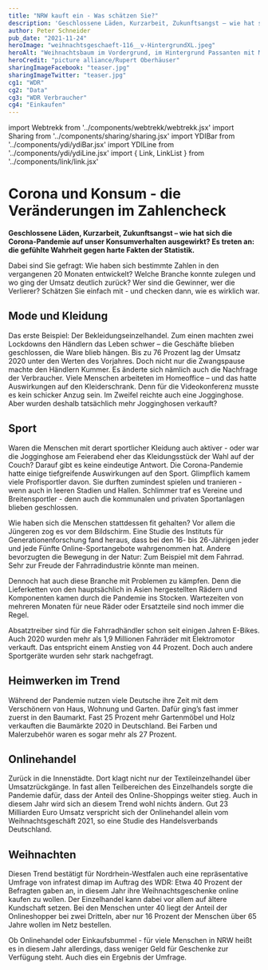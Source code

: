 ```yaml
---
title: "NRW kauft ein - Was schätzen Sie?"
description: 'Geschlossene Läden, Kurzarbeit, Zukunftsangst – wie hat sich die Corona-Pandemie auf unser Konsumverhalten ausgewirkt? Es treten an: die gefühlte Wahrheit gegen harte Fakten der Statistik. Bei "Was schätzen Sie..." ist ihre Einschätzung gefragt.'
author: Peter Schneider
pub_date: "2021-11-24"
heroImage: "weihnachtsgeschaeft-116__v-HintergrundXL.jpeg"
heroAlt: "Weihnachtsbaum im Vordergrund, im Hintergrund Passanten mit Mund-Nasen-Maske"
heroCredit: "picture alliance/Rupert Oberhäuser"
sharingImageFacebook: "teaser.jpg"
sharingImageTwitter: "teaser.jpg"
cg1: "WDR"
cg2: "Data"
cg3: "WDR Verbraucher"
cg4: "Einkaufen"
---
```


import Webtrekk from '../components/webtrekk/webtrekk.jsx'
import Sharing from '../components/sharing/sharing.jsx'
import YDIBar from '../components/ydi/ydiBar.jsx'
import YDILine from '../components/ydi/ydiLine.jsx'
import { Link, LinkList } from '../components/link/link.jsx'

# Corona und Konsum - die Veränderungen im Zahlencheck

**Geschlossene Läden, Kurzarbeit, Zukunftsangst – wie hat sich die Corona-Pandemie auf unser Konsumverhalten ausgewirkt? Es treten an: die gefühlte Wahrheit gegen harte Fakten der Statistik.**

Dabei sind Sie gefragt: Wie haben sich bestimmte Zahlen in den vergangenen 20 Monaten entwickelt? Welche Branche konnte zulegen und wo ging der Umsatz deutlich zurück? Wer sind die Gewinner, wer die Verlierer? Schätzen Sie einfach mit - und checken dann, wie es wirklich war.

<Link title="Was kauft NRW? - Trends und Kassenschlager in Corona-Zeiten" href="https://www1.wdr.de/verbraucher/geld/was-kauft-nrw-102.html" />

## Mode und Kleidung

Das erste Beispiel: Der Bekleidungseinzelhandel. Zum einen machten zwei Lockdowns den Händlern das Leben schwer – die Geschäfte blieben geschlossen, die Ware blieb hängen. Bis zu 76 Prozent lag der Umsatz 2020 unter den Werten des Vorjahres. Doch nicht nur die Zwangspause machte den Händlern Kummer. Es änderte sich nämlich auch die Nachfrage der Verbraucher. Viele Menschen arbeiteten im Homeoffice – und das hatte Auswirkungen auf den Kleiderschrank. Denn für die Videokonferenz musste es kein schicker Anzug sein. Im Zweifel reichte auch eine Jogginghose. Aber wurden deshalb tatsächlich mehr Jogginghosen verkauft?

<YDIBar name="jogginghosen"/>

## Sport

Waren die Menschen mit derart sportlicher Kleidung auch aktiver - oder war die Jogginghose am Feierabend eher das Kleidungsstück der Wahl auf der Couch? Darauf gibt es keine eindeutige Antwort. Die Corona-Pandemie hatte einige tiefgreifende Auswirkungen auf den Sport. Glimpflich kamem viele Profisportler davon. Sie durften zumindest spielen und tranieren - wenn auch in leeren Stadien und Hallen. Schlimmer traf es Vereine und Breitensportler - denn auch die kommunalen und privaten Sportanlagen blieben geschlossen.

<YDIBar name="fitnessstudios"/>

Wie haben sich die Menschen stattdessen fit gehalten? Vor allem die Jüngeren zog es vor dem Bildschirm. Eine Studie des Instituts für Generationenforschung fand heraus, dass bei den 16- bis 26-Jährigen jeder und jede Fünfte Online-Sportangebote wahrgenommen hat. Andere bevorzugten die Bewegung in der Natur: Zum Beispiel mit dem Fahrrad. Sehr zur Freude der Fahrradindustrie könnte man meinen.

<YDILine name="fahrraeder"/>

Dennoch hat auch diese Branche mit Problemen zu kämpfen. Denn die Lieferketten von den hauptsächlich in Asien hergestellten Rädern und Komponenten kamen durch die Pandemie ins Stocken. Wartezeiten von mehreren Monaten für neue Räder oder Ersatzteile sind noch immer die Regel.

<Link title="Lieferengpässe: Mit diesen Geschenken könnte es zu Weihnachten eng werden" href="https://www1.wdr.de/nachrichten/lieferprobleme-weihnachten-geschenke-produkte-100.html" />

Absatztreiber sind für die Fahrradhändler schon seit einigen Jahren E-Bikes. Auch 2020 wurden mehr als 1,9 Millionen Fahrräder mit Elektromotor verkauft. Das entspricht einem Anstieg von 44 Prozent. Doch auch andere Sportgeräte wurden sehr stark nachgefragt.

<YDIBar name="sportgeraete"/>

## Heimwerken im Trend

Während der Pandemie nutzen viele Deutsche ihre Zeit mit dem Verschönern von Haus, Wohnung und Garten. Dafür ging’s fast immer zuerst in den Baumarkt. Fast 25 Prozent mehr Gartenmöbel und Holz verkauften die Baumärkte 2020 in Deutschland. Bei Farben und Malerzubehör waren es sogar mehr als 27 Prozent.

<YDILine name="baumaerkte"/>

## Onlinehandel

Zurück in die Innenstädte. Dort klagt nicht nur der Textileinzelhandel über Umsatzrückgänge. In fast allen Teilbereichen des Einzelhandels sorgte die Pandemie dafür, dass der Anteil des Online-Shoppings weiter stieg. Auch in diesem Jahr wird sich an diesem Trend wohl nichts ändern. Gut 23 Milliarden Euro Umsatz verspricht sich der Onlinehandel allein vom Weihnachtsgeschäft 2021, so eine Studie des Handelsverbands Deutschland.

<YDILine name="weihnachten"/>

## Weihnachten

Diesen Trend bestätigt für Nordrhein-Westfalen auch eine repräsentative Umfrage von infratest dimap im Auftrag des WDR: Etwa 40 Prozent der Befragten gaben an, in diesem Jahr ihre Weihnachtsgeschenke online kaufen zu wollen. Der Einzelhandel kann dabei vor allem auf ältere Kundschaft setzen. Bei den Menschen unter 40 liegt der Anteil der Onlineshopper bei zwei Dritteln, aber nur 16 Prozent der Menschen über 65 Jahre wollen im Netz bestellen.

Ob Onlinehandel oder Einkaufsbummel - für viele Menschen in NRW heißt es in diesem Jahr allerdings, dass weniger Geld für Geschenke zur Verfügung steht. Auch dies ein Ergebnis der Umfrage.

<YDIBar name="umfrage"/>

<Link title="Umfrage: Jeder Fünfte spart bei Weihnachtsgeschenken?" href="http://https://www1.wdr.de/nachrichten/wirtschaft/weihnachten-umfrage-konsum-100.html" />

<Sharing twitter facebook mail whatsapp telegram reddit xing linkedin />
